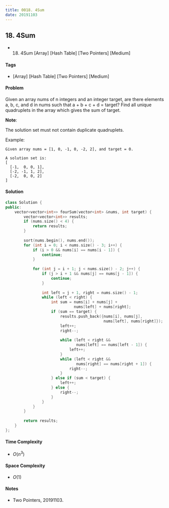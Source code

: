 ```yaml
---
title: 0018. 4Sum
date: 20191103
---
```


## 18. 4Sum
- 18. 4Sum [Array] [Hash Table] [Two Pointers] [Medium]

#### Tags
- [Array] [Hash Table] [Two Pointers] [Medium]

#### Problem
Given an array nums of n integers and an integer target, are there elements a, b, c, and d in nums such that a + b + c + d = target? Find all unique quadruplets in the array which gives the sum of target.

**Note**:

The solution set must not contain duplicate quadruplets.

Example:

    Given array nums = [1, 0, -1, 0, -2, 2], and target = 0.

    A solution set is:
    [
      [-1,  0, 0, 1],
      [-2, -1, 1, 2],
      [-2,  0, 0, 2]
    ]

#### Solution
``` C++
class Solution {
public:
    vector<vector<int>> fourSum(vector<int> &nums, int target) {
        vector<vector<int>> results;
        if (nums.size() < 4) {
            return results;
        }
        
        sort(nums.begin(), nums.end());
        for (int i = 0; i < nums.size() - 3; i++) {
            if (i > 0 && nums[i] == nums[i - 1]) {
                continue;
            }
            
            for (int j = i + 1; j < nums.size() - 2; j++) {
                if (j > i + 1 && nums[j] == nums[j - 1]) {
                    continue;
                }
                
                int left = j + 1, right = nums.size() - 1;
                while (left < right) {
                    int sum = nums[i] + nums[j] + 
                              nums[left] + nums[right];
                    if (sum == target) {
                        results.push_back({nums[i], nums[j], 
                                           nums[left], nums[right]});
                        left++;
                        right--;
                        
                        while (left < right && 
                               nums[left] == nums[left - 1]) {
                            left++;
                        }
                        while (left < right && 
                               nums[right] == nums[right + 1]) {
                            right--;
                        }
                    } else if (sum < target) {
                        left++;
                    } else {
                        right--;
                    }
                }
            }
        }
        
        return results;
    }
};
```

#### Time Complexity
- $O(n^3)$

#### Space Complexity
- $O(1)$

#### Notes
- Two Pointers, 20191103.
